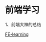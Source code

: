 # 前端学习

1、前端大神的总结

<a href="https://github.com/qiu-deqing/FE-learning#fe-learning" target="_blank">FE-learning</a>

